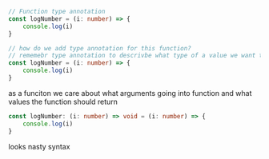 ```typescript
// Function type annotation
const logNumber = (i: number) => {
    console.log(i)
}

// how do we add type annotation for this function?
// rememebr type annotation to descrivbe what type of a value we want to assing to that variable
const logNumber = (i: number) => {
    console.log(i)
}
```

as a funciton we care about what arguments going into function and what values the function should return

```typescript
const logNumber: (i: number) => void = (i: number) => {
    console.log(i)
}
```

looks nasty syntax